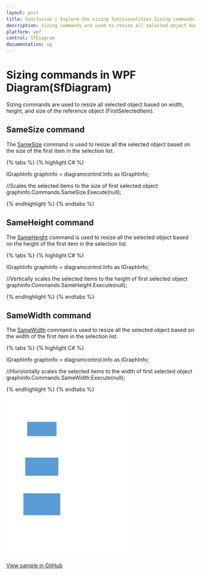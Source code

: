 ```yaml
---
layout: post
title: Syncfusion | Explore the sizing functionalities Sizing commands.
description: Sizing commands are used to resize all selected object based on width, height, and size of the reference object (FirstSelectedItem). 
platform: wpf
control: SfDiagram
documentation: ug
---
```


# Sizing commands in WPF Diagram(SfDiagram)

Sizing commands are used to resize all selected object based on width, height, and size of the reference object (FirstSelectedItem).

## SameSize command

The [SameSize](https://help.syncfusion.com/cr/wpf/Syncfusion.SfDiagram.WPF~Syncfusion.UI.Xaml.Diagram.IDiagramCommands~SameSize.html) command is used to resize all the selected object based on the size of the first item in the selection list.

{% tabs %}
{% highlight C# %}

IGraphInfo graphinfo = diagramcontrol.Info as IGraphInfo;

//Scales the selected items to the size of first selected object
graphinfo.Commands.SameSize.Execute(null);

{% endhighlight %}
{% endtabs %}

## SameHeight command

The [SameHeight](https://help.syncfusion.com/cr/wpf/Syncfusion.SfDiagram.WPF~Syncfusion.UI.Xaml.Diagram.IDiagramCommands~SameHeight.html) command is used to resize all the selected object based on the height of the first item in the selection list.

{% tabs %}
{% highlight C# %}

IGraphInfo graphinfo = diagramcontrol.Info as IGraphInfo;

//Vertically scales the selected items to the height of first selected object
graphinfo.Commands.SameHeight.Execute(null);

{% endhighlight %}
{% endtabs %}

## SameWidth command

The [SameWidth](https://help.syncfusion.com/cr/wpf/Syncfusion.SfDiagram.WPF~Syncfusion.UI.Xaml.Diagram.IDiagramCommands~SameWidth.html) command is used to resize all the selected object based on the width of the first item in the selection list.

{% tabs %}
{% highlight C# %}

IGraphInfo graphinfo = diagramcontrol.Info as IGraphInfo;

//Horizontally scales the selected items to the width of first selected object
graphinfo.Commands.SameWidth.Execute(null);

{% endhighlight %}
{% endtabs %}

![Sizing commands](Commands_Images/Commands_img5.gif)

[View sample in GitHub](https://github.com/SyncfusionExamples/WPF-Diagram-Examples/tree/master/Samples/Commands/Sizing%20Commands)